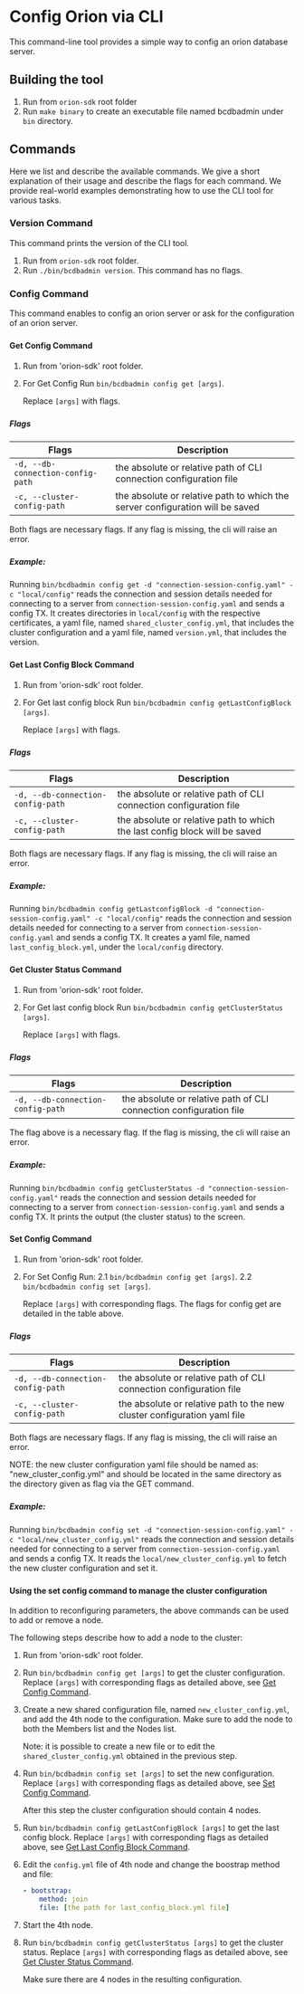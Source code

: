 # Config Orion via CLI

This command-line tool provides a simple way to config an orion database server.

## Building the tool
1. Run from `orion-sdk` root folder
2. Run `make binary` to create an executable file named bcdbadmin under `bin` directory.


## Commands

Here we list and describe the available commands.
We give a short explanation of their usage and describe the flags for each command.
We provide real-world examples demonstrating how to use the CLI tool for various tasks.



### Version Command
This command prints the version of the CLI tool.
1. Run from `orion-sdk` root folder.
2. Run `./bin/bcdbadmin version`. This command has no flags.



### Config Command
This command enables to config an orion server or ask for the configuration of an orion server. 

###
<a id="get_config_command"></a>
#### Get Config Command
1. Run from 'orion-sdk' root folder.
2. For Get Config Run `bin/bcdbadmin config get [args]`.

   Replace `[args]` with flags.

###
##### Flags
| Flags                             | Description                                                                   |
|-----------------------------------|-------------------------------------------------------------------------------|
| `-d, --db-connection-config-path` | the absolute or relative path of CLI connection configuration file            |
| `-c, --cluster-config-path`       | the absolute or relative path to which the server configuration will be saved |

Both flags are necessary flags. If any flag is missing, the cli will raise an error.

###
##### Example:

Running 
`bin/bcdbadmin config get -d "connection-session-config.yaml" -c "local/config"`
reads the connection and session details needed for connecting to a server from `connection-session-config.yaml` and 
sends a config TX.
It creates directories in `local/config` with the respective certificates, a yaml file, named `shared_cluster_config.yml`, that includes the cluster configuration
and a yaml file, named `version.yml`, that includes the version.


###
<a id="get_last_config_block_command"></a>
#### Get Last Config Block Command
1. Run from 'orion-sdk' root folder.
2. For Get last config block Run `bin/bcdbadmin config getLastConfigBlock [args]`.

   Replace `[args]` with flags.

###
##### Flags
| Flags                             | Description                                                                |
|-----------------------------------|----------------------------------------------------------------------------|
| `-d, --db-connection-config-path` | the absolute or relative path of CLI connection configuration file         |
| `-c, --cluster-config-path`       | the absolute or relative path to which the last config block will be saved |

Both flags are necessary flags. If any flag is missing, the cli will raise an error.

###
##### Example:

Running
`bin/bcdbadmin config getLastconfigBlock -d "connection-session-config.yaml" -c "local/config"`
reads the connection and session details needed for connecting to a server from `connection-session-config.yaml` and
sends a config TX.
It creates a yaml file, named `last_config_block.yml`, under the `local/config` directory.


###
<a id="get_cluster_status_command"></a>
#### Get Cluster Status Command
1. Run from 'orion-sdk' root folder.
2. For Get last config block Run `bin/bcdbadmin config getClusterStatus [args]`.

   Replace `[args]` with flags.

###
##### Flags
| Flags                             | Description                                                                |
|-----------------------------------|----------------------------------------------------------------------------|
| `-d, --db-connection-config-path` | the absolute or relative path of CLI connection configuration file         |

The flag above is a necessary flag. If the flag is missing, the cli will raise an error.

###
##### Example:

Running
`bin/bcdbadmin config getClusterStatus -d "connection-session-config.yaml"`
reads the connection and session details needed for connecting to a server from `connection-session-config.yaml` and
sends a config TX.
It prints the output (the cluster status) to the screen. 


###
<a id="set_config_command"></a>
#### Set Config Command
1. Run from 'orion-sdk' root folder.
2. For Set Config Run:
   2.1 `bin/bcdbadmin config get [args]`.
   2.2 `bin/bcdbadmin config set [args]`.

   Replace `[args]` with corresponding flags. The flags for config get are detailed in the table above.

###
##### Flags
| Flags                             | Description                                                              |
|-----------------------------------|--------------------------------------------------------------------------|
| `-d, --db-connection-config-path` | the absolute or relative path of CLI connection configuration file       |
| `-c, --cluster-config-path`       | the absolute or relative path to the new cluster configuration yaml file |

Both flags are necessary flags. If any flag is missing, the cli will raise an error.

NOTE: the new cluster configuration yaml file should be named as: "new_cluster_config.yml" and should be located in the same directory as the directory given as flag via the GET command.


###
##### Example:

Running 
`bin/bcdbadmin config set -d "connection-session-config.yaml" -c "local/new_cluster_config.yml"`
reads the connection and session details needed for connecting to a server from `connection-session-config.yaml` and 
sends a config TX.
It reads the `local/new_cluster_config.yml` to fetch the new cluster configuration and set it.


###
#### Using the set config command to manage the cluster configuration
In addition to reconfiguring parameters, the above commands can be used to add or remove a node.

The following steps describe how to add a node to the cluster:
1. Run from 'orion-sdk' root folder.
2. Run `bin/bcdbadmin config get [args]` to get the cluster configuration. Replace `[args]` with corresponding flags as detailed above, see [Get Config Command](#get_config_command).
3. Create a new shared configuration file, named `new_cluster_config.yml`, and add the 4th node to the configuration. Make sure to add the node to both the Members list and the Nodes list.

    Note: it is possible to create a new file or to edit the `shared_cluster_config.yml` obtained in the previous step.
4. Run `bin/bcdbadmin config set [args]` to set the new configuration. Replace `[args]` with corresponding flags as detailed above, see [Set Config Command](#set_config_command).
    
    After this step the cluster configuration should contain 4 nodes.
5. Run `bin/bcdbadmin config getLastConfigBlock [args]` to get the last config block. Replace `[args]` with corresponding flags as detailed above, see [Get Last Config Block Command](#get_last_config_block_command).
6. Edit the `config.yml` file of 4th node and change the boostrap method and file:
    ```yaml
    - bootstrap: 
        method: join
        file: [the path for last_config_block.yml file]
    ```
8. Start the 4th node.
9. Run `bin/bcdbadmin config getClusterStatus [args]` to get the cluster status. Replace `[args]` with corresponding flags as detailed above, see [Get Cluster Status Command](#get_cluster_status_command).

    Make sure there are 4 nodes in the resulting configuration.
